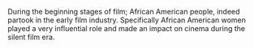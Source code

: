 During the beginning stages of film; African American people, indeed partook in the early film industry. Specifically African American women played a very influential role and made an impact on cinema during the silent film era.
